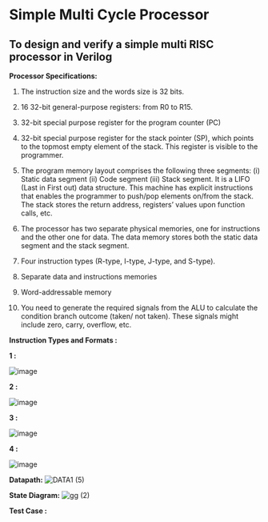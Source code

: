# Simple Multi Cycle Processor
## To design and verify a simple multi RISC processor in Verilog

**Processor Specifications:**
1. The instruction size and the words size is 32 bits.
2. 16 32-bit general-purpose registers: from R0 to R15.
3. 32-bit special purpose register for the program counter (PC)
4. 32-bit special purpose register for the stack pointer (SP), which points to the topmost empty element of the stack. This register is visible to the programmer.
5. The program memory layout comprises the following three segments:
(i) Static data segment
(ii) Code segment
(iii) Stack segment. It is a LIFO (Last in First out) data structure. This machine has explicit instructions that enables the programmer to push/pop elements on/from the stack. The stack stores the return address, registers’ values upon function calls, etc.

6. The processor has two separate physical memories, one for instructions and the other one for data. The data memory stores both the static data segment and the stack segment.
7. Four instruction types (R-type, I-type, J-type, and S-type).
8. Separate data and instructions memories
9. Word-addressable memory
10. You need to generate the required signals from the ALU to calculate the condition branch outcome (taken/ not taken). These signals might include zero, carry, overflow, etc.

**Instruction Types and Formats :**

**1 :**

![image](https://github.com/Rana-Odeh/ENCS4370-project2/assets/144602671/064aa772-ea86-4209-a17b-2b5cffec535e)

**2 :**

![image](https://github.com/Rana-Odeh/ENCS4370-project2/assets/144602671/454ebf9e-6eb9-4f77-bd51-ba426bcb30c2)

**3 :**

![image](https://github.com/Rana-Odeh/ENCS4370-project2/assets/144602671/a1d3e9a1-b09b-4503-929c-21ee83ab3f2c)

**4 :**

![image](https://github.com/Rana-Odeh/ENCS4370-project2/assets/144602671/10f83bdb-cdbb-49bb-b909-a1c9416a7207)





**Datapath:**
![DATA1 (5)](https://github.com/Rana-Odeh/ENCS4370-project2/assets/144602671/8a16f809-c862-4c41-bb53-536ab78c08a2)

**State Diagram:**
![gg (2)](https://github.com/Rana-Odeh/ENCS4370-project2/assets/144602671/c9cb5c2f-c111-41e1-9391-aa923a4780b0)


**Test Case :**
